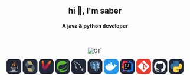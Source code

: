 <h2 title="saber" align="center"> hi 👋, I'm saber</h2>
<h4 align="center"> A <b >java & python developer</b> </h4>
<br>

<p align="center">
<img align="center" alt="GIF" src="https://github-production-user-asset-6210df.s3.amazonaws.com/134314434/243175177-57b6e9b8-253e-497e-a2ca-2b8127231e33.gif" />
</p>

<p align="center">
<code><img height="40" src="https://github.com/tandpfun/skill-icons/blob/main/icons/Java-Dark.svg?raw=true"></code>
<code><img height="40" src="https://github.com/tandpfun/skill-icons/blob/main/icons/Hibernate-Dark.svg?raw=true"></code>
<code><img height="40" src="https://github.com/tandpfun/skill-icons/blob/main/icons/Maven-Dark.svg?raw=true"></code>
<code><img height="40" src="https://github.com/tandpfun/skill-icons/blob/main/icons/Spring-Dark.svg?raw=true"></code>
<code><img height="40" src="https://github.com/tandpfun/skill-icons/blob/main/icons/MySQL-Dark.svg?raw=true"></code>
<code><img height="40" src="https://github.com/tandpfun/skill-icons/blob/main/icons/PostgreSQL-Dark.svg?raw=true"></code>
<code><img height="40" src="https://github.com/tandpfun/skill-icons/blob/main/icons/Docker.svg?raw=true"></code>
<code><img height="40" src="https://github.com/tandpfun/skill-icons/blob/main/icons/Idea-Dark.svg?raw=true"></code>
<code><img height="40" src="https://github.com/tandpfun/skill-icons/blob/main/icons/Git.svg?raw=true"></code>
<code><img height="40" src="https://github.com/tandpfun/skill-icons/blob/main/icons/Github-Dark.svg?raw=true"></code>
  <code><img height="40" src="https://github.com/tandpfun/skill-icons/blob/main/icons/Python-Dark.svg?raw=true"></code>
</p>
<p align="center">
